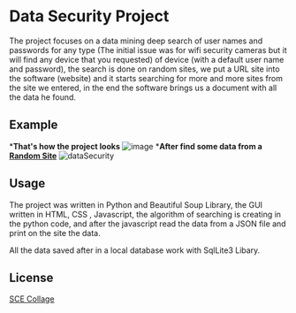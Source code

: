 # Data Security Project

The project focuses on a data mining deep search of user names and passwords for any type (The initial issue was for wifi security cameras but it will find any device that you requested) of device (with a default user name and password),
the search is done on random sites, we put a URL site into the software (website) and it starts searching for more and more sites from the site we entered,
in the end the software brings us a document with all the data he found.
## Example
***That's how the project looks**
![image](https://user-images.githubusercontent.com/33221427/70856030-4015d600-1edd-11ea-9c9f-d7f2efd9d46a.png)
***After find some data from a [Random Site](https://www.a1securitycameras.com/technical-support/default-username-passwords-ip-addresses-for-surveillance-cameras/)**
![dataSecurity](https://user-images.githubusercontent.com/33221427/70856039-5facfe80-1edd-11ea-9da3-261dff775702.gif)
## Usage
The project was written in Python and Beautiful Soup Library, the GUI written in HTML, CSS , Javascript, the algorithm of searching is creating in the python code, and after the javascript read the data from a JSON file and print on the site the data.

All the data saved after in a local database work with SqlLite3 Libary.

## License
[SCE Collage](https://www.sce.ac.il/)
